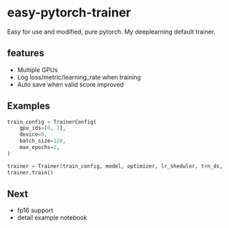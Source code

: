 # easy-pytorch-trainer

Easy for use and modified,  pure pytorch.  My deeplearning default trainer.

## features

- Multiple GPUs
- Log loss/metric/learning_rate when training
- Auto save when valid score improved

## Examples

```python
train_config = TrainerConfig(
    gpu_ids=[0, 1],
    device=0,
    batch_size=128,
    max_epochs=2,
)

trainer = Trainer(train_config, model, optimizer, lr_sheduler, trn_ds, val_ds, metric_function)
trainer.train()
```

## Next

- fp16 support
- detail example notebook
